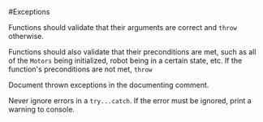 #Exceptions

Functions should validate that their arguments are correct and `throw` otherwise.

Functions should also validate that their preconditions are met, such as all of the `Motors` being initialized, robot being in a certain state, etc. If the function's preconditions are not met, `throw`

Document thrown exceptions in the documenting comment.

Never ignore errors in a `try...catch`. If the error must be ignored, print a warning to console.